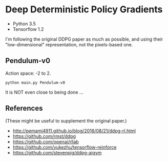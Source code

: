 # Deep Deterministic Policy Gradients

- Python 3.5
- Tensorflow 1.2

I'm following the original DDPG paper as much as possible, and using their
"low-dimensional" representation, not the pixels-based one.

## Pendulum-v0

Action space: -2 to 2.

```
python main.py Pendulum-v0
```

It is NOT even close to being done ...


## References

(These might be useful to supplement the original paper.)

- http://pemami4911.github.io/blog/2016/08/21/ddpg-rl.html
- https://github.com/rmst/ddpg
- https://github.com/openai/rllab
- https://github.com/yukezhu/tensorflow-reinforce
- https://github.com/stevenpjg/ddpg-aigym

